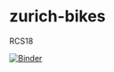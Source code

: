 # zurich-bikes
RCS18

[![Binder](https://mybinder.org/badge.svg)](https://mybinder.org/v2/gh/ricardamaria/zurich-bikes/master?filepath=%2Flab)
